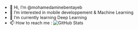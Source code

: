 - 👋 Hi, I’m @mohamedaminebentayeb
- 👀 I’m interested in  mobile developpement & Machine Learning
- 🌱 I’m currently learning Deep Learning
- 📫 How to reach me  : 
![GitHub Stats](https://github-readme-stats.vercel.app/api?username=mohamedaminebentayeb&theme=radical) 
<!---
mohamedaminebentayeb/mohamedaminebentayeb is a ✨ special ✨ repository because its `README.md` (this file) appears on your GitHub profile.
You can click the Preview link to take a look at your changes.
--->
